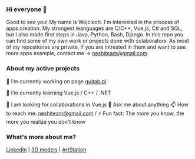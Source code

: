 ### Hi everyone 👋

Good to see you! My name is Wojciech. I'm interested in the process of apps creation. My strongest leanguages are C/C++, Vue.js, C# and SQL, but I also made first steps in Java, Python, Bash, Django. In this repo you can find some of my own work or projects done with colaborators. As most of my repositories are private, if you are intrested in them and want to see more apps example, contact me -> neshiteam@gmail.com

### About my active projects

🔭 I’m currently working on page [guitab.pl](https://guitab.pl)

🌱 I’m currently learning Vue.js / C++ / .NET

👯  I am looking for collaborations in Vue.js
💬 Ask me about anything
📫 How to reach me: neshiteam@gmail.com /
⚡ Fun fact: The more you know, the more you realize you don't know

### What's more about me?
[LinkedIn](https://www.linkedin.com/in/wojciech-ziębicki-3b883b1b5) | [3D models](https://sketchfab.com/N3shi)   |   [ArtStation](https://www.artstation.com/n3shi)



